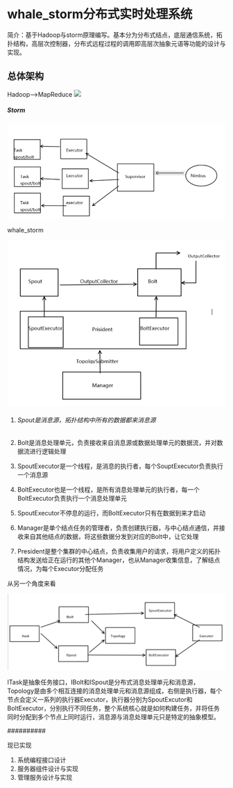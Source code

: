 # whale_storm分布式实时处理系统

简介：基于Hadoop与storm原理编写。基本分为分布式结点，底层通信系统，拓扑结构，高层次控制器，分布式远程过程的调用即高层次抽象元语等功能的设计与实现。

## 总体架构

Hadoop-->MapReduce
![](https://github.com/writesky/picture/blob/master/%E6%8D%95%E8%8E%B710.PNG?raw=true)          

##### Storm                                           

![](https://github.com/writesky/a-new-start/blob/master/%E6%8D%95%E8%8E%B71.PNG?raw=true)

whale_storm

![](https://github.com/writesky/a-new-start/blob/master/%E6%8D%95%E8%8E%B72.PNG?raw=true)

1. ###### Spout是消息源，拓扑结构中所有的数据都来消息源

2. Bolt是消息处理单元，负责接收来自消息源或数据处理单元的数据流，并对数据流进行逻辑处理

3. SpoutExecutor是一个线程，是消息的执行者，每个SouptExecutor负责执行一个消息源

4. BoltExecutor也是一个线程，是所有消息处理单元的执行者，每一个BoltExecutor负责执行一个消息处理单元

5. SpoutExecutor不停息的运行，而BoltExecutor只有在数据到来才启动

6. Manager是单个结点任务的管理者，负责创建执行器，与中心结点通信，并接收来自其他结点的数据，将这些数据分发到对应的Bolt中，让它处理

7. President是整个集群的中心结点，负责收集用户的请求，将用户定义的拓扑结构发送给正在运行的其他个Manager，也从Manager收集信息，了解结点情况，为每个Executor分配任务

   

从另一个角度来看

![](https://github.com/writesky/a-new-start/blob/master/%E6%8D%95%E8%8E%B73.PNG?raw=true)

​              ITask是抽象任务接口，IBolt和ISpout是分布式消息处理单元和消息源，Topology是由多个相互连接的消息处理单元和消息源组成，右侧是执行器，每个节点会定义一系列的执行器Executor，执行器分别为SpoutExcutor和BoltExecutor，分别执行不同任务，整个系统核心就是如何构建任务，并将任务同时分配到多个节点上同时运行，消息源与消息处理单元只是特定的抽象模型。

##########

现已实现

1. 系统编程接口设计
2. 服务器组件设计与实现
3. 管理服务设计与实现
